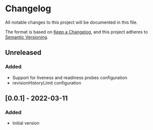 # Changelog
All notable changes to this project will be documented in this file.

The format is based on [Keep a Changelog](https://keepachangelog.com/en/1.0.0/),
and this project adheres to [Semantic Versioning](https://semver.org/spec/v2.0.0.html).

## Unreleased
### Added
- Support for liveness and readiness probes configuration
- revisionHistoryLimit configuration

## [0.0.1] - 2022-03-11
### Added
- Initial version
